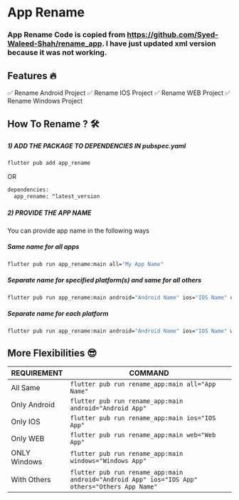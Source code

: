 # App Rename

### App Rename Code is copied from https://github.com/Syed-Waleed-Shah/rename_app. I have just updated xml version because it was not working.

## Features 🔥

✅ Rename Android Project ✅ Rename IOS Project ✅ Rename WEB Project ✅ Rename Windows Project

## How To Rename ? 🛠

##### 1) ADD THE PACKAGE TO DEPENDENCIES IN pubspec.yaml

```sh
flutter pub add app_rename
```

OR

```sh
dependencies:
  app_rename: ^latest_version
```

##### 2) PROVIDE THE APP NAME

You can provide app name in the following ways

##### Same name for all apps

```sh
flutter pub run app_rename:main all="My App Name"
```

##### Separate name for specified platform(s) and same for all others

```sh
flutter pub run app_rename:main android="Android Name" ios="IOS Name" others="Others Name"
```

##### Separate name for each platform

```sh
flutter pub run app_rename:main android="Android Name" ios="IOS Name" web="Web Name" mac="Mac Name" windows="Windows Name" 
```

## More Flexibilities 😎

| REQUIREMENT | COMMAND |
| ------ | ------ |
| All Same| ```flutter pub run rename_app:main all="App Name"``` |
| Only Android | ```flutter pub run rename_app:main android="Android App"``` |
| Only IOS | ```flutter pub run rename_app:main ios="IOS App"``` |
| Only WEB | ```flutter pub run rename_app:main web="Web App"``` |
| ONLY Windows | ```flutter pub run rename_app:main windows="Windows App"``` |
| With Others |```flutter pub run rename_app:main android="Android App" ios="IOS App" others="Others App Name"``` |